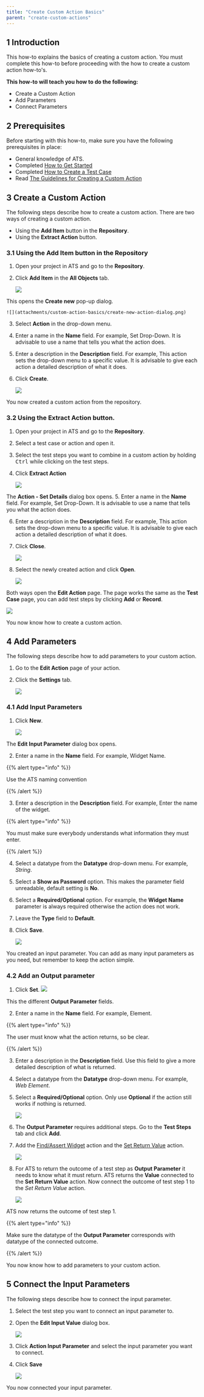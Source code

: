 ```yaml
---
title: "Create Custom Action Basics"
parent: "create-custom-actions"
---
```


## 1 Introduction

This how-to explains the basics of creating a custom action. You must complete this how-to before proceeding with the how to create a custom action how-to's.

**This how-to will teach you how to do the following:**
*  Create a Custom Action
*  Add Parameters 
*  Connect Parameters

## 2 Prerequisites

Before starting with this how-to, make sure you have the following prerequisites in place:

*  General knowledge of ATS.
*  Completed [How to Get Started](getting-started)
*  Completed [How to Create a Test Case](create-a-test-case)
*  Read [The Guidelines for Creating a Custom Action](../bestpractices/guidelines-custom-action)

## 3 Create a Custom Action

The following steps describe how to create a custom action. There are two ways of creating a custom action.

*  Using the **Add Item** button in the **Repository**.
*  Using the **Extract Action** button.

### 3.1 Using the **Add Item** button in the **Repository**
1.  Open your project in ATS and go to the **Repository**.

2.  Click **Add Item** in the **All Objects** tab.
    
    ![](attachments/custom-action-basics/repository-add-item.png)

  This opens the **Create new** pop-up dialog.
    
    ![](attachments/custom-action-basics/create-new-action-dialog.png)

3.  Select **Action** in the drop-down menu.

4.  Enter a name in the **Name** field. For example, Set Drop-Down.
    It is advisable to use a name that tells you what the action does.
    
5.  Enter a description in the **Description** field. For example, This action sets the drop-down menu to a specific value.
    It is advisable to give each action a detailed description of what it does.

6.  Click **Create**.
    
    ![](attachments/custom-action-basics/create-new-action-dialog-complete.png)

You now created a custom action from the repository.

### 3.2 Using the **Extract Action** button.
1.  Open your project in ATS and go to the **Repository**.

2.  Select a test case or action and open it.

3.  Select the test steps you want to combine in a custom action by holding <kbd>Ctrl</kbd> while clicking on the test steps.

4.  Click **Extract Action**
    
    ![](attachments/custom-action-basics/test-case-extract-action.png)

  The **Action - Set Details** dialog box opens.
5.  Enter a name in the **Name** field. For example, Set Drop-Down.
    It is advisable to use a name that tells you what the action does.
    
6.  Enter a description in the **Description** field. For example, This action sets the drop-down menu to a specific value.
    It is advisable to give each action a detailed description of what it does.
    
7.  Click **Close**.
    
    ![](attachments/custom-action-basics/test-case-action-set-details.png)

8.  Select the newly created action and click **Open**.
    
    ![](attachments/custom-action-basics/test-case-open-new-action.png)

Both ways open the **Edit Action** page. The page works the same as the **Test Case** page, you can add test steps by clicking **Add** or **Record**.

![](attachments/custom-action-basics/edit-action-page-add-record.png)

You now know how to create a custom action.

## 4 Add Parameters

The following steps describe how to add parameters to your custom action.

1.  Go to the **Edit Action** page of your action.

2.  Click the **Settings** tab.
    
    ![](attachments/custom-action-basics/edit-action-page-settings.png)

### 4.1 Add Input Parameters

1.  Click **New**.
    
    ![](attachments/custom-action-basics/edit-action-page-settings-new.png)

  The **Edit Input Parameter** dialog box opens.

2.  Enter a name in the **Name** field. For example, Widget Name.

  {{% alert type="info" %}}

  Use the ATS naming convention

  {{% /alert %}}

3.  Enter a description in the **Description** field. For example, Enter the name of the widget.

  {{% alert type="info" %}}

  You must make sure everybody understands what information they must enter.

  {{% /alert %}}
  
4.  Select a datatype from the **Datatype** drop-down menu. For example, _String_.

5.  Select a **Show as Password** option. This makes the parameter field unreadable, default setting is **No**.

6.  Select a **Required/Optional** option. For example, the **Widget Name** parameter is always required otherwise the action does not work.

7.  Leave the **Type** field to **Default**.

8.  Click **Save**.
    
    ![](attachments/custom-action-basics/new-action-edit-input-parameter.png)

You created an input parameter. You can add as many input parameters as you need, but remember to keep the action simple.

### 4.2 Add an Output parameter

1.  Click **Set**.
![](attachments/custom-action-basics/edit-action-page-settings-set.png)

  This the different **Output Parameter** fields.

2.  Enter a name in the **Name** field. For example, Element.

  {{% alert type="info" %}}

  The user must know what the action returns, so be clear.

  {{% /alert %}}
  
3.  Enter a description in the **Description** field. Use this field to give a more detailed description of what is returned.

4.  Select a datatype from the **Datatype** drop-down menu. For example, _Web Element_.

5.  Select a **Required/Optional** option. Only use **Optional** if the action still works if nothing is returned.
    
    ![](attachments/custom-action-basics/new-action-output-parameter-complete.png)

6.  The **Output Parameter** requires additional steps. Go to the **Test Steps** tab and click **Add**.

7.  Add the [Find/Assert Widget](../refguide-ats-1/findassert-widget) action and the [Set Return Value](../refguide-ats-1/set-return-value) action.
    
    ![](attachments/custom-action-basics/output-parameter-actions.png)

8.  For ATS to return the outcome of a test step as **Output Parameter** it needs to know what it must return. ATS returns the **Value** connected to the **Set Return Value** action. Now connect the outcome of test step 1 to the _Set Return Value_ action.
    
    ![](attachments/custom-action-basics/set-return-value-parameter.png)

  ATS now returns the outcome of test step 1.
  
  {{% alert type="info" %}}

  Make sure the datatype of the **Output Parameter** corresponds with datatype of the connected outcome.

  {{% /alert %}}

You now know how to add parameters to your custom action.

## 5 Connect the Input Parameters

The following steps describe how to connect the input parameter.

1.  Select the test step you want to connect an input parameter to.

2.  Open the **Edit Input Value** dialog box. 
    
    ![](attachments/custom-action-basics/edit-value-input-dialog.png)

3.  Click **Action Input Parameter** and select the input parameter you want to connect.

4.  Click **Save**
    
    ![](attachments/custom-action-basics/action-input-parameter-edit.png)

You now connected your input parameter.
 
